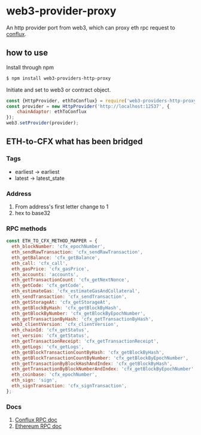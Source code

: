 # web3-provider-proxy
An http provider port from web3, which can proxy eth rpc request to [conflux](https://confluxnetwork.org/).


## how to use

Install through npm
```sh
$ npm install web3-providers-http-proxy
```
Initiate and set to web3 or contract object.

```js
const {HttpProvider, ethToConflux} = require('web3-providers-http-proxy');
const provider = new HttpProvider('http://localhost:12537', {
    chainAdaptor: ethToConflux
});
web3.setProvider(provider);
```

## ETH-to-CFX what has been bridged

### Tags
* earliest -> earliest
* latest -> latest_state

### Address
1. From address's first letter change to 1
2. hex to base32

### RPC methods

```js
const ETH_TO_CFX_METHOD_MAPPER = {
  eth_blockNumber: 'cfx_epochNumber',
  eth_sendRawTransaction: 'cfx_sendRawTransaction',
  eth_getBalance: 'cfx_getBalance',
  eth_call: 'cfx_call',
  eth_gasPrice: 'cfx_gasPrice',
  eth_accounts: 'accounts',
  eth_getTransactionCount: 'cfx_getNextNonce',
  eth_getCode: 'cfx_getCode',
  eth_estimateGas: 'cfx_estimateGasAndCollateral',
  eth_sendTransaction: 'cfx_sendTransaction',
  eth_getStorageAt: 'cfx_getStorageAt',
  eth_getBlockByHash: 'cfx_getBlockByHash',
  eth_getBlockByNumber: 'cfx_getBlockByEpochNumber',
  eth_getTransactionByHash: 'cfx_getTransactionByHash',
  web3_clientVersion: 'cfx_clientVersion',
  eth_chainId: 'cfx_getStatus',
  net_version: 'cfx_getStatus',
  eth_getTransactionReceipt: 'cfx_getTransactionReceipt',
  eth_getLogs: 'cfx_getLogs',
  eth_getBlockTransactionCountByHash: 'cfx_getBlockByHash',
  eth_getBlockTransactionCountByNumber: 'cfx_getBlockByEpochNumber',
  eth_getTransactionByBlockHashAndIndex: 'cfx_getBlockByHash',
  eth_getTransactionByBlockNumberAndIndex: 'cfx_getBlockByEpochNumber',
  eth_coinbase: 'cfx_epochNumber',
  eth_sign: 'sign',
  eth_signTransaction: 'cfx_signTransaction',
};
```


### Docs

1. [Conflux RPC doc](https://developer.conflux-chain.org/docs/conflux-doc/docs/json_rpc)
2. [Ethereum RPC doc](https://eth.wiki/json-rpc/API)
